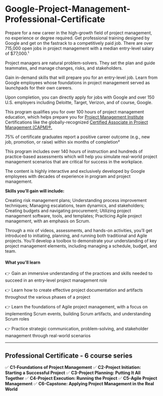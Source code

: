 # Google-Project-Management-Professional-Certificate


Prepare for a new career in the high-growth field of project management, no experience or degree required. Get professional training designed by Google and get on the fastrack to a competitively paid job. There are over 715,000 open jobs in project management with a median entry-level salary of $77,000.¹

Project managers are natural problem-solvers. They set the plan and guide teammates, and manage changes, risks, and stakeholders.

Gain in-demand skills that will prepare you for an entry-level job. Learn from Google employees whose foundations in project management served as launchpads for their own careers. 

Upon completion, you can directly apply for jobs with Google and over 150 U.S. employers including Deloitte, Target, Verizon, and of course, Google. 

This program qualifies you for over 100 hours of project management education, which helps prepare you for 
[Project Management Institute](https://www.pmi.org/)
 Certifications like the globally-recognized 
[Certified Associate in Project Management (CAPM)®.](https://www.pmi.org/certifications/certified-associate-capm?utm_job_number=16&utm_campaign_name=capm_lead_generation&utm_region_name=north_america&utm_program_origin=planned_campaign&utm_program_type=continuous_campaign&utm_campaign_intent=acquisition&utm_funnel_stage=lead_acquisition&utm_initiative=certification&utm_product=capm&utm_marketing_channel=paid_media&utm_marketing_subchannel=search_ppc_nonbranded&utm_start_date=07012019&utm_end_date=12312030&utm_source=google&utm_custom_field_one=capm_certification_north_america&utm_custom_field_two=capm_certifiedassocinprojectmgmt&utm_custom_field_three=427370065638&utm_custom_field_four=certified%20associate%20in%20project%20management&utm_custom_field_five=e&gclid=CjwKCAiAkJKCBhAyEiwAKQBCkgwy-7haeOw1QrUjzLbGKtO4OgBW2EUgXGAKcvbs1nnFAhVj2n44RhoCsDIQAvD_BwE)

75% of certificate graduates report a positive career outcome (e.g., new job, promotion, or raise) within six months of completion²

This program includes over 140 hours of instruction and hundreds of practice-based assessments which will help you simulate real-world project management scenarios that are critical for success in the workplace.

The content is highly interactive and exclusively developed by Google employees with decades of experience in program and project management.

**Skills you’ll gain will include:** 

Creating risk management plans; Understanding process improvement techniques; Managing escalations, team dynamics, and stakeholders; Creating budgets and navigating procurement; Utilizing  project management software, tools, and templates; Practicing Agile project management, with an emphasis on Scrum.

Through a mix of videos, assessments, and hands-on activities, you’ll get introduced to initiating, planning, and running both traditional and Agile projects. You’ll develop a toolbox to demonstrate your understanding of key project management elements, including managing a schedule, budget, and team.

#### What you'll learn

👉 Gain an immersive understanding of the practices and skills needed to succeed in an entry-level project management role

👉 Learn how to create effective project documentation and artifacts throughout the various phases of a project

👉 Learn the foundations of Agile project management, with a focus on implementing Scrum events, building Scrum artifacts, and understanding Scrum roles

👉 Practice strategic communication, problem-solving, and stakeholder management through real-world scenarios

---

## Professional Certificate - 6 course series


:white_check_mark: **C1-Foundations of Project Management**
:white_check_mark: **C2-Project Initiation: Starting a Successful Project**
:white_check_mark: **C3-Project Planning: Putting It All Together**
:white_check_mark: **C4-Project Execution: Running the Project**
:white_check_mark: **C5-Agile Project Management**
:white_check_mark: **C6-Capstone: Applying Project Management in the Real World**
